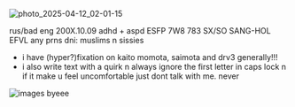 
![photo_2025-04-12_02-01-15](https://github.com/user-attachments/assets/7ffcb11a-a761-4e42-8887-99b1a2aabd0d)

rus/bad eng
200X.10.09
adhd + aspd
ESFP 7W8 783 SX/SO SANG-HOL EFVL
any prns
dni: muslims n sissies
- i have (hyper?)fixation on kaito momota, saimota and drv3 generally!!!
- i also write text with a quirk n always ignore the first letter in caps lock n if it make u feel uncomfortable just dont talk with me. never

![images](https://github.com/user-attachments/assets/0d6e7c18-2860-48a9-a3f0-0f8fc682b1cb)
byeee
